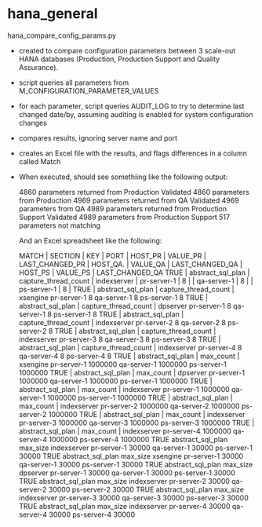 # hana_general

hana_compare_config_params.py 
  - created to compare configuration parameters between 3 scale-out HANA databases (Production, Production Support and Quality Assurance).
  - script queries all parameters from M_CONFIGURATION_PARAMETER_VALUES
  - for each parameter, script queries AUDIT_LOG to try to determine last changed date/by, assuming auditing is enabled for system configuration changes
  - compares results, ignoring server name and port
  - creates an Excel file with the results, and flags differences in a column called Match
  - When executed, should see somethiing like the following output:

    4860 parameters returned from Production
    Validated 4860 parameters from Production
    4969 parameters returned from QA
    Validated 4969 parameters from QA
    4989 parameters returned from Production Support
    Validated 4989 parameters from Production Support
    517 parameters not matching

    And an Excel spreadsheet like the following:
    
    MATCH	| SECTION           | KEY                  | PORT        | HOST_PR     | VALUE_PR | LAST_CHANGED_PR | HOST_QA.    | VALUE_QA | LAST_CHANGED_QA | HOST_PS     | VALUE_PS | LAST_CHANGED_QA
    TRUE  | abstract_sql_plan | capture_thread_count | indexserver | pr-server-1 | 8        |                 | qa-server-1 | 8        |                 | ps-server-1 | 8        |
    TRUE  | abstract_sql_plan | capture_thread_count | xsengine	pr-server-1	8		qa-server-1	8		ps-server-1	8
    TRUE  | abstract_sql_plan | capture_thread_count | dpserver	pr-server-1	8		qa-server-1	8		ps-server-1	8
    TRUE  | abstract_sql_plan | capture_thread_count | indexserver	pr-server-2	8		qa-server-2	8		ps-server-2	8
    TRUE  | abstract_sql_plan | capture_thread_count | indexserver	pr-server-3	8		qa-server-3	8		ps-server-3	8
    TRUE  | abstract_sql_plan | capture_thread_count | indexserver	pr-server-4	8		qa-server-4	8		ps-server-4	8
    TRUE  | abstract_sql_plan | max_count            | xsengine	pr-server-1	1000000		qa-server-1	1000000		ps-server-1	1000000
    TRUE  | abstract_sql_plan | max_count            | dpserver	pr-server-1	1000000		qa-server-1	1000000		ps-server-1	1000000
    TRUE  | abstract_sql_plan | max_count            | indexserver	pr-server-1	1000000		qa-server-1	1000000		ps-server-1	1000000
    TRUE  | abstract_sql_plan | max_count            | indexserver	pr-server-2	1000000		qa-server-2	1000000		ps-server-2	1000000
    TRUE  | abstract_sql_plan | max_count            | indexserver	pr-server-3	1000000		qa-server-3	1000000		ps-server-3	1000000
    TRUE  | abstract_sql_plan | max_count            | indexserver	pr-server-4	1000000		qa-server-4	1000000		ps-server-4	1000000
    TRUE	abstract_sql_plan	max_size	indexserver	pr-server-1	30000		qa-server-1	30000		ps-server-1	30000
    TRUE	abstract_sql_plan	max_size	xsengine	pr-server-1	30000		qa-server-1	30000		ps-server-1	30000
    TRUE	abstract_sql_plan	max_size	dpserver	pr-server-1	30000		qa-server-1	30000		ps-server-1	30000
    TRUE	abstract_sql_plan	max_size	indexserver	pr-server-2	30000		qa-server-2	30000		ps-server-2	30000
    TRUE	abstract_sql_plan	max_size	indexserver	pr-server-3	30000		qa-server-3	30000		ps-server-3	30000
    TRUE	abstract_sql_plan	max_size	indexserver	pr-server-4	30000		qa-server-4	30000		ps-server-4	30000
